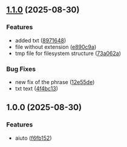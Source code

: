 ## [1.1.0](https://github.com/rares-vsl/TypescriptTemplate/compare/v1.0.0...v1.1.0) (2025-08-30)

### Features

* added txt ([8971648](https://github.com/rares-vsl/TypescriptTemplate/commit/8971648e7a1c02c8b8bfe7ad7c565f12c3d72e35))
* file without extension ([e890c9a](https://github.com/rares-vsl/TypescriptTemplate/commit/e890c9abc96a1201f22dc233ef6070f2bd3ec7bf))
* tmp file for filesystem structure ([73a062a](https://github.com/rares-vsl/TypescriptTemplate/commit/73a062ab736e3a37f3f280264b711bb3a6fd864d))

### Bug Fixes

* new fix of the phrase ([12e55de](https://github.com/rares-vsl/TypescriptTemplate/commit/12e55deb7c4cbe0c2050bff73dbb5153954cb6d1))
* txt text ([4f4bc13](https://github.com/rares-vsl/TypescriptTemplate/commit/4f4bc135e7e52ff15ed4a6eb35e1c23521b97a70))

## 1.0.0 (2025-08-30)

### Features

* aiuto ([f6fb152](https://github.com/rares-vsl/TypescriptTemplate/commit/f6fb15264a0ffc9fc532bc309f96ebbf23a063b4))
